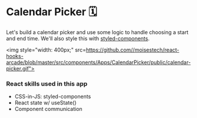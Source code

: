 # Calendar Picker 🗓️

Let's build a calendar picker and use some logic to handle choosing a start and end time. We'll also style this with [styled-components](https://styled-components.com/).

<img style="width: 400px;" src=https://github.com//moisestech/react-hooks-arcade/blob/master/src/components/Apps/CalendarPicker/public/calendar-picker.gif">

### React skills used in this app

- CSS-in-JS: styled-components
- React state w/ useState()
- Component communication
